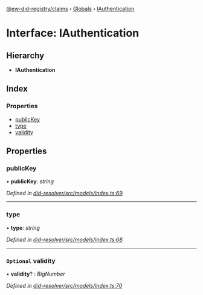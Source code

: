 [@ew-did-registry/claims](../README.md) › [Globals](../globals.md) › [IAuthentication](iauthentication.md)

# Interface: IAuthentication

## Hierarchy

* **IAuthentication**

## Index

### Properties

* [publicKey](iauthentication.md#publickey)
* [type](iauthentication.md#type)
* [validity](iauthentication.md#optional-validity)

## Properties

###  publicKey

• **publicKey**: *string*

*Defined in [did-resolver/src/models/index.ts:69](https://github.com/energywebfoundation/ew-did-registry/blob/dfdee88/packages/did-resolver/src/models/index.ts#L69)*

___

###  type

• **type**: *string*

*Defined in [did-resolver/src/models/index.ts:68](https://github.com/energywebfoundation/ew-did-registry/blob/dfdee88/packages/did-resolver/src/models/index.ts#L68)*

___

### `Optional` validity

• **validity**? : *BigNumber*

*Defined in [did-resolver/src/models/index.ts:70](https://github.com/energywebfoundation/ew-did-registry/blob/dfdee88/packages/did-resolver/src/models/index.ts#L70)*
